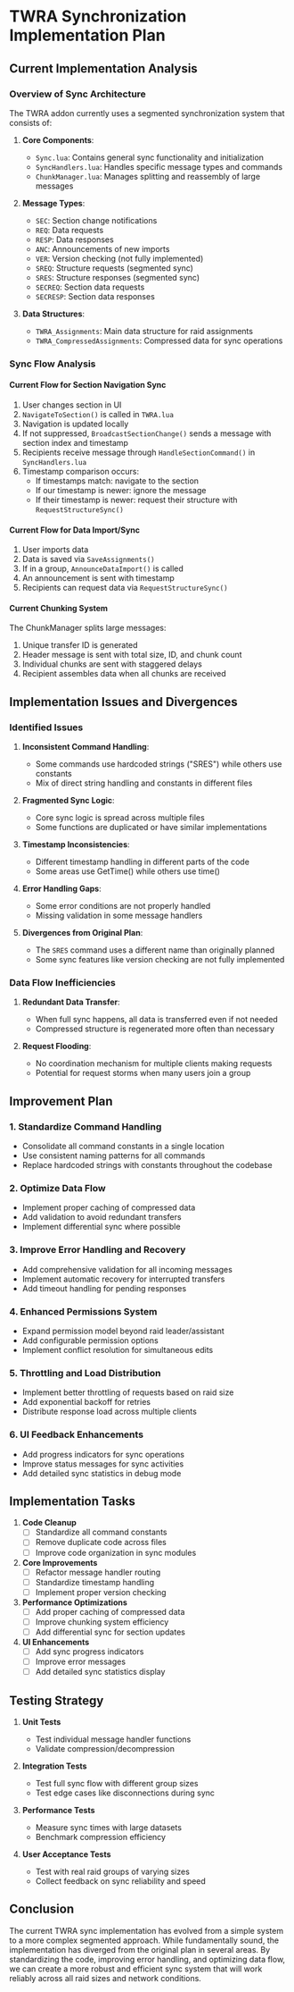 # TWRA Synchronization Implementation Plan

## Current Implementation Analysis

### Overview of Sync Architecture

The TWRA addon currently uses a segmented synchronization system that consists of:

1. **Core Components**:
   - `Sync.lua`: Contains general sync functionality and initialization
   - `SyncHandlers.lua`: Handles specific message types and commands
   - `ChunkManager.lua`: Manages splitting and reassembly of large messages

2. **Message Types**:
   - `SEC`: Section change notifications
   - `REQ`: Data requests
   - `RESP`: Data responses
   - `ANC`: Announcements of new imports
   - `VER`: Version checking (not fully implemented)
   - `SREQ`: Structure requests (segmented sync)
   - `SRES`: Structure responses (segmented sync)
   - `SECREQ`: Section data requests
   - `SECRESP`: Section data responses

3. **Data Structures**:
   - `TWRA_Assignments`: Main data structure for raid assignments
   - `TWRA_CompressedAssignments`: Compressed data for sync operations

### Sync Flow Analysis

#### Current Flow for Section Navigation Sync

1. User changes section in UI
2. `NavigateToSection()` is called in `TWRA.lua`
3. Navigation is updated locally
4. If not suppressed, `BroadcastSectionChange()` sends a message with section index and timestamp
5. Recipients receive message through `HandleSectionCommand()` in `SyncHandlers.lua`
6. Timestamp comparison occurs:
   - If timestamps match: navigate to the section
   - If our timestamp is newer: ignore the message
   - If their timestamp is newer: request their structure with `RequestStructureSync()`

#### Current Flow for Data Import/Sync

1. User imports data
2. Data is saved via `SaveAssignments()`
3. If in a group, `AnnounceDataImport()` is called
4. An announcement is sent with timestamp
5. Recipients can request data via `RequestStructureSync()`

#### Current Chunking System

The ChunkManager splits large messages:
1. Unique transfer ID is generated
2. Header message is sent with total size, ID, and chunk count
3. Individual chunks are sent with staggered delays
4. Recipient assembles data when all chunks are received

## Implementation Issues and Divergences

### Identified Issues

1. **Inconsistent Command Handling**:
   - Some commands use hardcoded strings ("SRES") while others use constants
   - Mix of direct string handling and constants in different files

2. **Fragmented Sync Logic**:
   - Core sync logic is spread across multiple files
   - Some functions are duplicated or have similar implementations

3. **Timestamp Inconsistencies**:
   - Different timestamp handling in different parts of the code
   - Some areas use GetTime() while others use time()

4. **Error Handling Gaps**:
   - Some error conditions are not properly handled
   - Missing validation in some message handlers

5. **Divergences from Original Plan**:
   - The `SRES` command uses a different name than originally planned
   - Some sync features like version checking are not fully implemented

### Data Flow Inefficiencies

1. **Redundant Data Transfer**:
   - When full sync happens, all data is transferred even if not needed
   - Compressed structure is regenerated more often than necessary

2. **Request Flooding**:
   - No coordination mechanism for multiple clients making requests
   - Potential for request storms when many users join a group

## Improvement Plan

### 1. Standardize Command Handling

- Consolidate all command constants in a single location
- Use consistent naming patterns for all commands
- Replace hardcoded strings with constants throughout the codebase

### 2. Optimize Data Flow

- Implement proper caching of compressed data
- Add validation to avoid redundant transfers
- Implement differential sync where possible

### 3. Improve Error Handling and Recovery

- Add comprehensive validation for all incoming messages
- Implement automatic recovery for interrupted transfers
- Add timeout handling for pending responses

### 4. Enhanced Permissions System

- Expand permission model beyond raid leader/assistant
- Add configurable permission options
- Implement conflict resolution for simultaneous edits

### 5. Throttling and Load Distribution

- Implement better throttling of requests based on raid size
- Add exponential backoff for retries
- Distribute response load across multiple clients

### 6. UI Feedback Enhancements

- Add progress indicators for sync operations
- Improve status messages for sync activities
- Add detailed sync statistics in debug mode

## Implementation Tasks

1. **Code Cleanup**
   - [ ] Standardize all command constants
   - [ ] Remove duplicate code across files
   - [ ] Improve code organization in sync modules

2. **Core Improvements**
   - [ ] Refactor message handler routing
   - [ ] Standardize timestamp handling
   - [ ] Implement proper version checking

3. **Performance Optimizations**
   - [ ] Add proper caching of compressed data
   - [ ] Improve chunking system efficiency
   - [ ] Add differential sync for section updates

4. **UI Enhancements**
   - [ ] Add sync progress indicators
   - [ ] Improve error messages
   - [ ] Add detailed sync statistics display

## Testing Strategy

1. **Unit Tests**
   - Test individual message handler functions
   - Validate compression/decompression

2. **Integration Tests**
   - Test full sync flow with different group sizes
   - Test edge cases like disconnections during sync

3. **Performance Tests**
   - Measure sync times with large datasets
   - Benchmark compression efficiency

4. **User Acceptance Tests**
   - Test with real raid groups of varying sizes
   - Collect feedback on sync reliability and speed

## Conclusion

The current TWRA sync implementation has evolved from a simple system to a more complex segmented approach. While fundamentally sound, the implementation has diverged from the original plan in several areas. By standardizing the code, improving error handling, and optimizing data flow, we can create a more robust and efficient sync system that will work reliably across all raid sizes and network conditions.